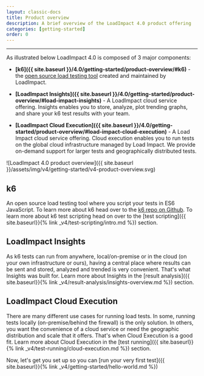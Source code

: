 ```yaml
---
layout: classic-docs
title: Product overview
description: A brief overview of the LoadImpact 4.0 product offering
categories: [getting-started]
order: 0
---
```


***

As illustrated below LoadImpact 4.0 is composed of 3 major components:

- **[k6]({{ site.baseurl }}/4.0/getting-started/product-overview/#k6)** - the [open source load testing tool](https://github.com/loadimpact/k6) created and maintained by LoadImpact.

- **[LoadImpact Insights]({{ site.baseurl }}/4.0/getting-started/product-overview/#load-impact-insights)** - A LoadImpact cloud service offering. Insights enables you to store, analyze, plot trending graphs, and share your k6 test results with your team.

- **[LoadImpact Cloud Execution]({{ site.baseurl }}/4.0/getting-started/product-overview/#load-impact-cloud-execution)** - A Load Impact cloud service offering. Cloud execution enables you to run tests on the global cloud infrastructure managed by Load Impact. We provide on-demand support for larger tests and geographically distributed tests.

![LoadImpact 4.0 product overview]({{ site.baseurl }}/assets/img/v4/getting-started/v4-product-overview.svg)

## k6

An open source load testing tool where you script your tests in ES6 JavaScript. To learn more about k6 head over to the [k6 repo on Github](https://github.com/loadimpact/k6). To learn more about k6 test scripting head on over to the [test scripting]({{ site.baseurl}}{% link _v4/test-scripting/intro.md %}) section.

## LoadImpact Insights

As k6 tests can run from anywhere, local/on-premise or in the cloud (on your own infrastructure or ours), having a central place where results can be sent and stored, analyzed and trended is very convenient. That's what Insights was built for. Learn more about Insights in the [result analysis]({{ site.baseurl}}{% link _v4/result-analysis/insights-overview.md %}) section.

## LoadImpact Cloud Execution

There are many different use cases for running load tests. In some, running tests locally (on-premise/behind the firewall) is the only solution. In others, you want the convenience of a cloud service or need the geographic distribution and scale that it offers. That's when Cloud Execution is a good fit. Learn more about Cloud Execution in the [test running]({{ site.baseurl}}{% link _v4/test-running/cloud-execution.md %}) section.

Now, let's get you set up so you can [run your very first test]({{ site.baseurl}}{% link _v4/getting-started/hello-world.md %})
<!--stackedit_data:
eyJoaXN0b3J5IjpbLTE0OTc3NTI1NjVdfQ==
-->